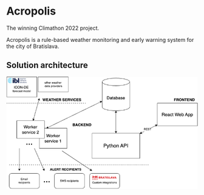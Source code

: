 
# Acropolis

The winning Climathon 2022 project.

Acropolis is a rule-based weather monitoring and early warning system for the city of Bratislava.

## Solution architecture

![architecture](architecture.drawio.png)
